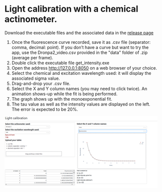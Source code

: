 # Light calibration with a chemical actinometer.

Download the executable files and the associated data in the [release page](https://github.com/DreamRepo/light_calibration/releases/tag/review)


1. Once the fluorescence curve recorded, save it as .csv file (separator: comma, decimal: point). If you don’t have a curve but want to try the app, use the Dronpa2_video.csv provided in the "data" folder of .zip (average per frame).
2. Double click the executable file get_intensity.exe  
3. Open the address http://127.0.0.1:8050 on a web browser of your choice.  
4. Select the chemical and excitation wavelength used: it will display the associated sigma value.  
5. Drag-and-drop your .csv file.
6. Select the X and Y column names (you may need to click twice). An animation shows-up while the fit is being performed.  
7. The graph shows up with the monoexponential fit.   
8. The tau value as well as the intensity values are displayed on the left. The error is expected to be 20%.

![](2023-05-24-12-32-29.png)
